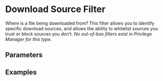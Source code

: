 [title]: # (Download Source Filter)
[tags]: # (filter types)
[priority]: # (2)
# Download Source Filter

Where is a file being downloaded from? This filter allows you to identify specific download sources, and allows the ability to whitelist sources you trust or block sources you don’t. *No out-of-box filters exist in Privilege Manager for this type*.

## Parameters

## Examples
